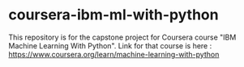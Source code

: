 # coursera-ibm-ml-with-python
This repository is for the capstone project for Coursera course "IBM Machine Learning With Python". Link for that course is here : https://www.coursera.org/learn/machine-learning-with-python
